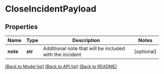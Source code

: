# CloseIncidentPayload

## Properties
Name | Type | Description | Notes
------------ | ------------- | ------------- | -------------
**note** | **str** | Additional note that will be included with the incident | [optional] 

[[Back to Model list]](../README.md#documentation-for-models) [[Back to API list]](../README.md#documentation-for-api-endpoints) [[Back to README]](../README.md)


